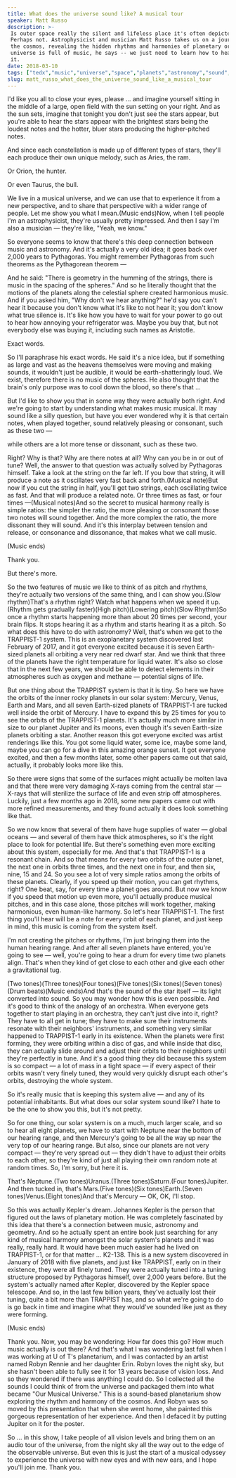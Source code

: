 ```yaml
---
title: What does the universe sound like? A musical tour
speaker: Matt Russo
description: >-
 Is outer space really the silent and lifeless place it's often depicted to be?
 Perhaps not. Astrophysicist and musician Matt Russo takes us on a journey through
 the cosmos, revealing the hidden rhythms and harmonies of planetary orbits. The
 universe is full of music, he says -- we just need to learn how to hear
 it.
date: 2018-03-10
tags: ["tedx","music","universe","space","planets","astronomy","sound","guitar"]
slug: matt_russo_what_does_the_universe_sound_like_a_musical_tour
---
```


I'd like you all to close your eyes, please ... and imagine yourself sitting in the middle
of a large, open field with the sun setting on your right. And as the sun sets, imagine
that tonight you don't just see the stars appear, but you're able to hear the stars appear
with the brightest stars being the loudest notes and the hotter, bluer stars producing the
higher-pitched notes.

And since each constellation is made up of different types of stars, they'll each produce
their own unique melody, such as Aries, the ram.

Or Orion, the hunter.

Or even Taurus, the bull.

We live in a musical universe, and we can use that to experience it from a new
perspective, and to share that perspective with a wider range of people. Let me show you
what I mean.(Music ends)Now, when I tell people I'm an astrophysicist, they're usually
pretty impressed. And then I say I'm also a musician — they're like, "Yeah, we
know."

So everyone seems to know that there's this deep connection between music and astronomy.
And it's actually a very old idea; it goes back over 2,000 years to Pythagoras. You might
remember Pythagoras from such theorems as the Pythagorean theorem —

And he said: "There is geometry in the humming of the strings, there is music in the
spacing of the spheres." And so he literally thought that the motions of the planets along
the celestial sphere created harmonious music. And if you asked him, "Why don't we hear
anything?" he'd say you can't hear it because you don't know what it's like to not hear
it; you don't know what true silence is. It's like how you have to wait for your power to
go out to hear how annoying your refrigerator was. Maybe you buy that, but not everybody
else was buying it, including such names as Aristotle.

Exact words.

So I'll paraphrase his exact words. He said it's a nice idea, but if something as large
and vast as the heavens themselves were moving and making sounds, it wouldn't just be
audible, it would be earth-shatteringly loud. We exist, therefore there is no music of the
spheres. He also thought that the brain's only purpose was to cool down the blood, so
there's that ...

But I'd like to show you that in some way they were actually both right. And we're going
to start by understanding what makes music musical. It may sound like a silly question,
but have you ever wondered why it is that certain notes, when played together, sound
relatively pleasing or consonant, such as these two —

while others are a lot more tense or dissonant, such as these two.

Right? Why is that? Why are there notes at all? Why can you be in or out of tune? Well,
the answer to that question was actually solved by Pythagoras himself. Take a look at the
string on the far left. If you bow that string, it will produce a note as it oscillates
very fast back and forth.(Musical note)But now if you cut the string in half, you'll get
two strings, each oscillating twice as fast. And that will produce a related note. Or
three times as fast, or four times —(Musical notes)And so the secret to musical harmony
really is simple ratios: the simpler the ratio, the more pleasing or consonant those two
notes will sound together. And the more complex the ratio, the more dissonant they will
sound. And it's this interplay between tension and release, or consonance and dissonance,
that makes what we call music.

(Music ends)

Thank you.

But there's more.

So the two features of music we like to think of as pitch and rhythms, they're actually
two versions of the same thing, and I can show you.(Slow rhythm)That's a rhythm right?
Watch what happens when we speed it up.(Rhythm gets gradually faster)(High pitch)(Lowering
pitch)(Slow Rhythm)So once a rhythm starts happening more than about 20 times per second,
your brain flips. It stops hearing it as a rhythm and starts hearing it as a pitch. So what
does this have to do with astronomy? Well, that's when we get to the TRAPPIST-1 system.
This is an exoplanetary system discovered last February of 2017, and it got everyone
excited because it is seven Earth-sized planets all orbiting a very near red dwarf star.
And we think that three of the planets have the right temperature for liquid water. It's
also so close that in the next few years, we should be able to detect elements in their
atmospheres such as oxygen and methane — potential signs of life.

But one thing about the TRAPPIST system is that it is tiny. So here we have the orbits of
the inner rocky planets in our solar system: Mercury, Venus, Earth and Mars, and all seven
Earth-sized planets of TRAPPIST-1 are tucked well inside the orbit of Mercury. I have to
expand this by 25 times for you to see the orbits of the TRAPPIST-1 planets. It's actually
much more similar in size to our planet Jupiter and its moons, even though it's seven
Earth-size planets orbiting a star. Another reason this got everyone excited was artist
renderings like this. You got some liquid water, some ice, maybe some land, maybe you can
go for a dive in this amazing orange sunset. It got everyone excited, and then a few
months later, some other papers came out that said, actually, it probably looks more like
this.

So there were signs that some of the surfaces might actually be molten lava and that there
were very damaging X-rays coming from the central star — X-rays that will sterilize the
surface of life and even strip off atmospheres. Luckily, just a few months ago in 2018,
some new papers came out with more refined measurements, and they found actually it does
look something like that.

So we now know that several of them have huge supplies of water — global oceans — and
several of them have thick atmospheres, so it's the right place to look for potential
life. But there's something even more exciting about this system, especially for me. And
that's that TRAPPIST-1 is a resonant chain. And so that means for every two orbits of the
outer planet, the next one in orbits three times, and the next one in four, and then six,
nine, 15 and 24. So you see a lot of very simple ratios among the orbits of these planets.
Clearly, if you speed up their motion, you can get rhythms, right? One beat, say, for
every time a planet goes around. But now we know if you speed that motion up even more,
you'll actually produce musical pitches, and in this case alone, those pitches will work
together, making harmonious, even human-like harmony. So let's hear TRAPPIST-1. The first
thing you'll hear will be a note for every orbit of each planet, and just keep in mind,
this music is coming from the system itself.

I'm not creating the pitches or rhythms, I'm just bringing them into the human hearing
range. And after all seven planets have entered, you're going to see — well, you're going
to hear a drum for every time two planets align. That's when they kind of get close to
each other and give each other a gravitational tug.

(Two tones)(Three tones)(Four tones)(Five tones)(Six tones)(Seven tones)(Drum beats)(Music
ends)And that's the sound of the star itself — its light converted into sound. So you may
wonder how this is even possible. And it's good to think of the analogy of an orchestra.
When everyone gets together to start playing in an orchestra, they can't just dive into
it, right? They have to all get in tune; they have to make sure their instruments resonate
with their neighbors' instruments, and something very similar happened to TRAPPIST-1 early
in its existence. When the planets were first forming, they were orbiting within a disc of
gas, and while inside that disc, they can actually slide around and adjust their orbits to
their neighbors until they're perfectly in tune. And it's a good thing they did because
this system is so compact — a lot of mass in a tight space — if every aspect of their
orbits wasn't very finely tuned, they would very quickly disrupt each other's orbits,
destroying the whole system.

So it's really music that is keeping this system alive — and any of its potential
inhabitants. But what does our solar system sound like? I hate to be the one to show you
this, but it's not pretty.

So for one thing, our solar system is on a much, much larger scale, and so to hear all
eight planets, we have to start with Neptune near the bottom of our hearing range, and
then Mercury's going to be all the way up near the very top of our hearing range. But
also, since our planets are not very compact — they're very spread out — they didn't have
to adjust their orbits to each other, so they're kind of just all playing their own random
note at random times. So, I'm sorry, but here it is.

That's Neptune.(Two tones)Uranus.(Three tones)Saturn.(Four tones)Jupiter. And then tucked
in, that's Mars.(Five tones)(Six tones)Earth.(Seven tones)Venus.(Eight tones)And that's
Mercury — OK, OK, I'll stop.

So this was actually Kepler's dream. Johannes Kepler is the person that figured out the
laws of planetary motion. He was completely fascinated by this idea that there's a
connection between music, astronomy and geometry. And so he actually spent an entire book
just searching for any kind of musical harmony amongst the solar system's planets and it
was really, really hard. It would have been much easier had he lived on TRAPPIST-1, or for
that matter ... K2-138. This is a new system discovered in January of 2018 with five
planets, and just like TRAPPIST, early on in their existence, they were all finely tuned.
They were actually tuned into a tuning structure proposed by Pythagoras himself, over
2,000 years before. But the system's actually named after Kepler, discovered by the Kepler
space telescope. And so, in the last few billion years, they've actually lost their
tuning, quite a bit more than TRAPPIST has, and so what we're going to do is go back in
time and imagine what they would've sounded like just as they were forming.

(Music ends)

Thank you. Now, you may be wondering: How far does this go? How much music actually is out
there? And that's what I was wondering last fall when I was working at U of T's
planetarium, and I was contacted by an artist named Robyn Rennie and her daughter Erin.
Robyn loves the night sky, but she hasn't been able to fully see it for 13 years because
of vision loss. And so they wondered if there was anything I could do. So I collected all
the sounds I could think of from the universe and packaged them into what became "Our
Musical Universe." This is a sound-based planetarium show exploring the rhythm and harmony
of the cosmos. And Robyn was so moved by this presentation that when she went home, she
painted this gorgeous representation of her experience. And then I defaced it by putting
Jupiter on it for the poster.

So ... in this show, I take people of all vision levels and bring them on an audio tour of
the universe, from the night sky all the way out to the edge of the observable universe.
But even this is just the start of a musical odyssey to experience the universe with new
eyes and with new ears, and I hope you'll join me. Thank you.

<!--
ad_duration=3.33
comment_count=33
event="TEDxUofT"
external_start_time=0
has_talk_citation=1
intro_duration=11.82
is_subtitle_required="False"
is_talk_featured="True"
language="en"
language_swap="False"
native_language="en"
number_of_related_talks=6
number_of_speakers=1
number_of_subtitled_videos=20
number_of_tags=8
number_of_talk_download_languages=20
number_of_talk_more_resources=0
number_of_talk_recommendations=1
number_of_talks_take_actions=2
post_ad_duration=0.83
published_timestamp="2018-10-19 14:31:26"
recording_date="2018-03-10"
speaker_description="Astrophysicist, musician"
speaker_is_published=1
speaker_name="Matt Russo"
talk_more_resources=[]
talk_name="What does the universe sound like? A musical tour"
talk_recommendations_blurb="More resources curated by Matt Russo"
talks_tags=["tedx","music","universe","space","planets","astronomy","sound","guitar"]
url_audio="https://download.ted.com/talks/MattRusso_2018X.mp3?apikey=acme-roadrunner"
url_photo_speaker="https://pe.tedcdn.com/images/ted/970f70ec1db9d8ee88589b92195a266eb3054683_254x191.jpg"
url_photo_talk="https://s3.amazonaws.com/talkstar-photos/uploads/ba4992ba-08fd-4aa5-aa91-b2f7ca8d2aea/MattRusso_2018X-embed.jpg"
url_webpage="https://www.ted.com/talks/matt_russo_what_does_the_universe_sound_like_a_musical_tour"
video_type_name="TEDx Talk"
-->